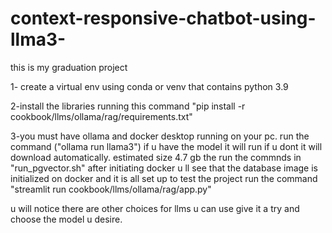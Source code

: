 # context-responsive-chatbot-using-llma3-
this is my graduation project





1- create a virtual env using conda or venv that contains python 3.9 

2-install the libraries running this command 
"pip install -r cookbook/llms/ollama/rag/requirements.txt"

3-you  must have ollama and docker desktop running on your pc.
run the command ("ollama run llama3")
if u have the model it will run if u dont it will download automatically. estimated size 4.7 gb
the run the commnds in "run_pgvector.sh" after initiating docker 
u ll see that the database image is initialized on docker and it is all set up 
to test the project 
run the command "streamlit run cookbook/llms/ollama/rag/app.py"


u will notice there are other choices for llms u can use give it a try and choose the model u desire. 
